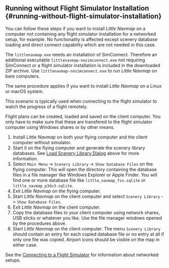 
## Running without Flight Simulator Installation {#running-without-flight-simulator-installation}

You can follow these steps if you want to install _Little Navmap_ on a computer not containing any flight simulator installation for a networked setup, for example. No functionality is affected except scenery database loading and direct connect capability which are not needed in this case.

The `littlenavmap.exe` needs an installation of SimConnect. Therefore an additional executable
`littlenavmap-nosimconnect.exe` not requiring SimConnect or a flight simulator installation is included in the downloaded ZIP archive. Use `littlenavmap-nosimconnect.exe` to run _Little Navmap_ on bare computers.

The same procedure applies if you want to install _Little Navmap_ on a Linux or macOS system.

This scenario is typically used when connecting to the flight simulator to watch the progress of a flight remotely.

Flight plans can be created, loaded and saved on the client computer. You only have to make sure that these are transfered to the flight simulator computer using Windows shares or by other means.

1.  Install _Little Navmap_ on both your flying computer and the client computer without simulator.
2.  Start it on the flying computer and generate the scenery library databases. See [Load Scenery Library Dialog](SCENERY.md) above for more information.
3.  Select `Main Menu` -> `Scenery Library` -> `Show Database Files` on the flying computer. This will open the directory containing the database files in a file manager like Windows Explorer or Apple Finder. You will find one or more database file like `little_navmap_fsx.sqlite` or `little_navmap_p3dv3.sqlite`.
4.  Exit _Little Navmap_ on the flying computer.
5.  Start _Little Navmap_ on the client computer and select `Scenery Library` -> `Show Database Files`.
6.  Exit _Little Navmap_ on the client computer.
7.  Copy the database files to your client computer using network shares, USB sticks or whatever you like. Use the file manager windows opened by the procedures above.
8.  Start _Little Navmap_ on the client computer. The menu `Scenery Library` should contain an entry for each copied database file or no entry at all if only one file was copied. Airport icons should be visible on the map in either case.

See the [Connecting to a Flight Simulator](CONNECT.md#remote-connection) for information about networked setups.

